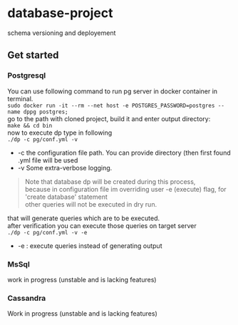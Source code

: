 
# database-project 

schema versioning and deployement

## Get started

### Postgresql
    
You can use following command to run pg server in docker container in terminal.  
```sudo docker run -it --rm --net host -e POSTGRES_PASSWORD=postgres --name dppg postgres;```  
go to the path with cloned project, build it and enter output directory:   
```make && cd bin```  
now to execute dp type in following   
```./dp -c pg/conf.yml -v ```  
- -c    the configuration file path. You can provide directory (then first found .yml file will be used  
- -v    Some extra-verbose logging.  
      
> Note that database dp will be created during this process,  
> because in configuration file im overriding user -e (execute) flag, for 'create database' statement  
> other queries will not be executed in dry run.  
  
that will generate queries which are to be executed.  
after verification you can execute those queries on target server  
```./dp -c pg/conf.yml -v -e```  
- -e : execute queries instead of generating output  
  

### MsSql
work in progress (unstable and is lacking features)  

### Cassandra
Work in progress (unstable and is lacking features)